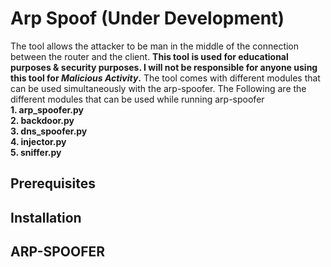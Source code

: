 # Arp Spoof (Under Development)

The tool allows the attacker to be man in the middle of the connection between the router and the client. 
**This tool is used for educational purposes & security purposes. I will not be responsible for anyone using this tool for _Malicious Activity_.** 
The tool comes with different modules that can be used simultaneously with the arp-spoofer. 
The Following are the different modules that can be used while running arp-spoofer  
**1. arp_spoofer.py**  
**2. backdoor.py**  
**3. dns_spoofer.py**  
**4. injector.py**  
**5. sniffer.py**
## Prerequisites
## Installation
## ARP-SPOOFER